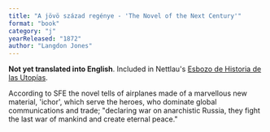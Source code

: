 ```yaml
---
title: "A jövö század regénye - 'The Novel of the Next Century'"
format: "book"
category: "j"
yearReleased: "1872"
author: "Langdon Jones"
---
```



**Not yet translated into English**. Included in Nettlau's [Esbozo de Historia de las Utopías](https://materialesfopep.files.wordpress.com/2015/05/max-nettlau-esbozo-de-historia-de-las-utopc3adas.pdf).

According to SFE the novel tells of airplanes made of a marvellous new material, 'ichor', which serve the heroes, who dominate global communications and trade; "declaring war on anarchistic Russia, they fight the last war of mankind and create eternal peace."
